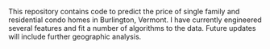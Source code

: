 This repository contains code to predict the price of single family and residential condo homes in Burlington, Vermont. I have currently engineered several features and fit a number of algorithms to the data. Future updates will include further geographic analysis.
